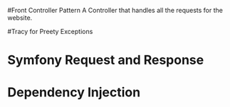 #Front Controller Pattern
A Controller that handles all the requests for the website.


#Tracy for Preety Exceptions


# Symfony Request and Response

# Dependency Injection

